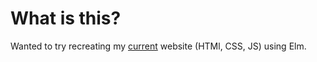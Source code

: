 # What is this?

Wanted to try recreating my [current](https://ml5885.github.io/) website (HTMl, CSS, JS) using Elm.
